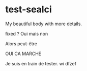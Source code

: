 # test-sealci
My beautiful body with more details.

fixed ? Oui mais non

Alors peut-être

OUI CA MARCHE

Je suis en train de tester. wi
dfzef

